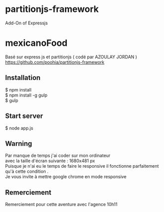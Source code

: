 # partitionjs-framework
Add-On of Expressjs
# mexicanoFood

Basé sur express js et partitionjs ( codé par AZOULAY JORDAN ) https://github.com/poohia/partitionjs-framework


## Installation

$ npm install <br>
$ npm install -g gulp <br>
$ gulp  <br>


## Start server

$ node app.js

## Warning

Par manque de temps j'ai coder sur mon ordinateur <br >
avec la taille d'écran suivante : 1680x481 px  <br >
Puisque je n'ai eu le temps de faire le responsive il fonctionne parfaitement qu'à cette condition .<br >
Je vous invite à mettre google chrome en mode responsive <br >

## Remerciement

Remerciement pour cette aventure avec l'agence 10h11

